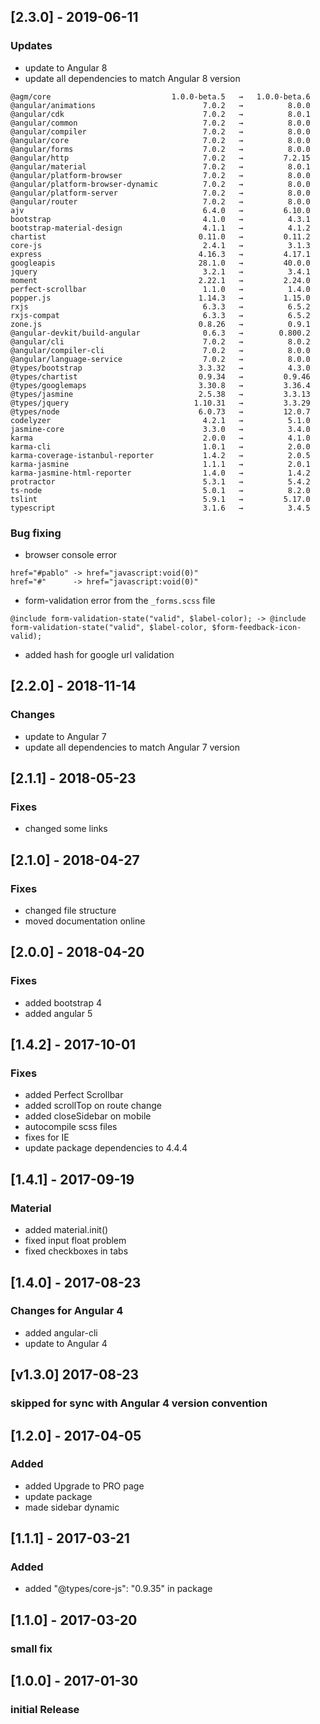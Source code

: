 ## [2.3.0] - 2019-06-11
### Updates
- update to Angular 8
- update all dependencies to match Angular 8 version
```
@agm/core                           1.0.0-beta.5   →   1.0.0-beta.6
@angular/animations                        7.0.2   →          8.0.0
@angular/cdk                               7.0.2   →          8.0.1
@angular/common                            7.0.2   →          8.0.0
@angular/compiler                          7.0.2   →          8.0.0
@angular/core                              7.0.2   →          8.0.0
@angular/forms                             7.0.2   →          8.0.0
@angular/http                              7.0.2   →         7.2.15
@angular/material                          7.0.2   →          8.0.1
@angular/platform-browser                  7.0.2   →          8.0.0
@angular/platform-browser-dynamic          7.0.2   →          8.0.0
@angular/platform-server                   7.0.2   →          8.0.0
@angular/router                            7.0.2   →          8.0.0
ajv                                        6.4.0   →         6.10.0
bootstrap                                  4.1.0   →          4.3.1
bootstrap-material-design                  4.1.1   →          4.1.2
chartist                                  0.11.0   →         0.11.2
core-js                                    2.4.1   →          3.1.3
express                                   4.16.3   →         4.17.1
googleapis                                28.1.0   →         40.0.0
jquery                                     3.2.1   →          3.4.1
moment                                    2.22.1   →         2.24.0
perfect-scrollbar                          1.1.0   →          1.4.0
popper.js                                 1.14.3   →         1.15.0
rxjs                                       6.3.3   →          6.5.2
rxjs-compat                                6.3.3   →          6.5.2
zone.js                                   0.8.26   →          0.9.1
@angular-devkit/build-angular              0.6.3   →        0.800.2
@angular/cli                               7.0.2   →          8.0.2
@angular/compiler-cli                      7.0.2   →          8.0.0
@angular/language-service                  7.0.2   →          8.0.0
@types/bootstrap                          3.3.32   →          4.3.0
@types/chartist                           0.9.34   →         0.9.46
@types/googlemaps                         3.30.8   →         3.36.4
@types/jasmine                            2.5.38   →         3.3.13
@types/jquery                            1.10.31   →         3.3.29
@types/node                               6.0.73   →         12.0.7
codelyzer                                  4.2.1   →          5.1.0
jasmine-core                               3.3.0   →          3.4.0
karma                                      2.0.0   →          4.1.0
karma-cli                                  1.0.1   →          2.0.0
karma-coverage-istanbul-reporter           1.4.2   →          2.0.5
karma-jasmine                              1.1.1   →          2.0.1
karma-jasmine-html-reporter                1.4.0   →          1.4.2
protractor                                 5.3.1   →          5.4.2
ts-node                                    5.0.1   →          8.2.0
tslint                                     5.9.1   →         5.17.0
typescript                                 3.1.6   →          3.4.5
```
### Bug fixing
- browser console error
```
href="#pablo" -> href="javascript:void(0)"
href="#"      -> href="javascript:void(0)"
```
- form-validation error from the `_forms.scss` file
```
@include form-validation-state("valid", $label-color); -> @include form-validation-state("valid", $label-color, $form-feedback-icon-valid);
```
- added hash for google url validation

## [2.2.0] - 2018-11-14
### Changes
- update to Angular 7
- update all dependencies to match Angular 7 version

## [2.1.1] - 2018-05-23
### Fixes
- changed some links

## [2.1.0] - 2018-04-27
### Fixes
- changed file structure
- moved documentation online

## [2.0.0] - 2018-04-20
### Fixes
- added bootstrap 4
- added angular 5

## [1.4.2] - 2017-10-01
### Fixes
- added Perfect Scrollbar
- added scrollTop on route change
- added closeSidebar on mobile
- autocompile scss files
- fixes for IE
- update package dependencies to 4.4.4

## [1.4.1] - 2017-09-19
### Material
- added material.init()
- fixed input float problem
- fixed checkboxes in tabs

## [1.4.0] - 2017-08-23
### Changes for Angular 4
- added angular-cli
- update to Angular 4

## [v1.3.0] 2017-08-23
### skipped for sync with Angular 4 version convention

## [1.2.0] - 2017-04-05
### Added
- added Upgrade to PRO page
- update package
- made sidebar dynamic

## [1.1.1] - 2017-03-21
### Added
- added "@types/core-js": "0.9.35" in package

## [1.1.0] - 2017-03-20
### small fix

## [1.0.0] - 2017-01-30
### initial Release
